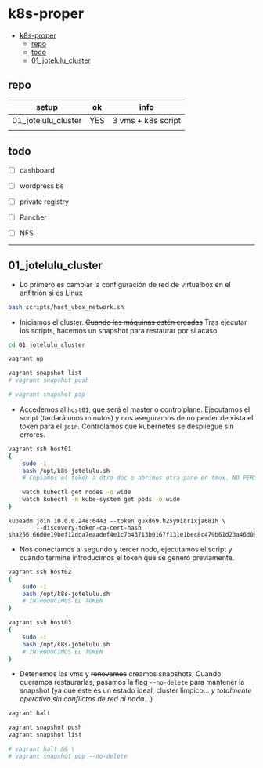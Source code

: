 # k8s-proper

- [k8s-proper](#k8s-proper)
  - [repo](#repo)
  - [todo](#todo)
  - [01\_jotelulu\_cluster](#01_jotelulu_cluster)


## repo

| setup                 | ok    | info
| ---                   | ---   | ---
| 01_jotelulu_cluster   | YES   | 3 vms + k8s script
|                       | 


## todo

<!-- - [ ] **02_rancher_cluster**: troubleshoot: try kubelet's `--node-ip` -->

- [ ] dashboard
- [ ] wordpress bs
- [ ] private registry
- [ ] Rancher
- [ ] NFS


---

## 01_jotelulu_cluster

- Lo primero es cambiar la configuración de red de virtualbox en el anfitrión si es Linux

```bash
bash scripts/host_vbox_network.sh
```

- Iniciamos el cluster. ~~Cuando las máquinas estén creadas~~ Tras ejecutar los scripts, hacemos un snapshot para restaurar por si acaso.

```bash
cd 01_jotelulu_cluster

vagrant up

vagrant snapshot list
# vagrant snapshot push

# vagrant snapshot pop
```

- Accedemos al `host01`,  que será el master o controlplane. Ejecutamos el script (tardará unos minutos) y nos aseguramos de no perder de vista el token para el `join`. Controlamos que kubernetes se despliegue sin errores.

```bash
vagrant ssh host01
{
    sudo -i
    bash /opt/k8s-jotelulu.sh
    # Copiamos el token a otro doc o abrimos otra pane en tmux. NO PERDER EL TOKEN.

    watch kubectl get nodes -o wide
    watch kubectl -n kube-system get pods -o wide
}
```
```log
kubeadm join 10.0.0.248:6443 --token gukd69.h25y9i8r1xja681h \
        --discovery-token-ca-cert-hash sha256:66d0e19bef12dda7eaadef4e1c7b43713b0167f131e1bec8c479b61d23a46d08
```


- Nos conectamos al segundo y tercer nodo, ejecutamos el script y cuando termine introducimos el token que se generó previamente.

```bash
vagrant ssh host02
{
    sudo -i
    bash /opt/k8s-jotelulu.sh
    # INTRODUCIMOS EL TOKEN
}

vagrant ssh host03
{
    sudo -i
    bash /opt/k8s-jotelulu.sh
    # INTRODUCIMOS EL TOKEN
}
```

- Detenemos las vms y ~~renovamos~~ creamos snapshots. Cuando queramos restaurarlas, pasamos la flag `--no-delete` para mantener la snapshot (ya que este es un estado ideal, cluster limpico... *y totalmente operativo sin conflictos de red ni nada...*)

```bash
vagrant halt

vagrant snapshot push
vagrant snapshot list

# vagrant halt && \
# vagrant snapshot pop --no-delete
```

<!-- 
```log
root@host01 ~$ kcgn
NAME     STATUS   ROLES           AGE     VERSION   INTERNAL-IP   EXTERNAL-IP   OS-IMAGE                         KERNEL-VERSION   CONTAINER-RUNTIME
host01   Ready    control-plane   50m     v1.29.7   10.0.0.248    <none>        Debian GNU/Linux 12 (bookworm)   6.1.0-17-amd64   containerd://1.6.20
host02   Ready    <none>          4m31s   v1.29.7   10.0.0.247    <none>        Debian GNU/Linux 12 (bookworm)   6.1.0-17-amd64   containerd://1.6.20
host03   Ready    <none>          4m29s   v1.29.7   10.0.0.4      <none>        Debian GNU/Linux 12 (bookworm)   6.1.0-17-amd64   containerd://1.6.20

root@host01 ~$ kcga -n kube-system
NAME                                 READY   STATUS    RESTARTS   AGE     IP             NODE     NOMINATED NODE   READINESS GATES
pod/coredns-76f75df574-pc7tj         1/1     Running   0          50m     10.0.239.196   host01   <none>           <none>
pod/coredns-76f75df574-zmgkg         1/1     Running   0          50m     10.0.239.193   host01   <none>           <none>
pod/etcd-host01                      1/1     Running   0          50m     10.0.0.248     host01   <none>           <none>
pod/kube-apiserver-host01            1/1     Running   0          50m     10.0.0.248     host01   <none>           <none>
pod/kube-controller-manager-host01   1/1     Running   0          50m     10.0.0.248     host01   <none>           <none>
pod/kube-proxy-4n6k6                 1/1     Running   0          4m34s   10.0.0.4       host03   <none>           <none>
pod/kube-proxy-mj4tp                 1/1     Running   0          50m     10.0.0.248     host01   <none>           <none>
pod/kube-proxy-x6x5m                 1/1     Running   0          4m36s   10.0.0.247     host02   <none>           <none>
pod/kube-scheduler-host01            1/1     Running   0          50m     10.0.0.248     host01   <none>           <none>

NAME               TYPE        CLUSTER-IP   EXTERNAL-IP   PORT(S)                  AGE   SELECTOR
service/kube-dns   ClusterIP   10.0.0.10    <none>        53/UDP,53/TCP,9153/TCP   50m   k8s-app=kube-dns

NAME                        DESIRED   CURRENT   READY   UP-TO-DATE   AVAILABLE   NODE SELECTOR            AGE   CONTAINERS   IMAGES                               SELECTOR
daemonset.apps/kube-proxy   3         3         3       3            3           kubernetes.io/os=linux   50m   kube-proxy   registry.k8s.io/kube-proxy:v1.29.7   k8s-app=kube-proxy

NAME                      READY   UP-TO-DATE   AVAILABLE   AGE   CONTAINERS   IMAGES                                    SELECTOR
deployment.apps/coredns   2/2     2            2           50m   coredns      registry.k8s.io/coredns/coredns:v1.11.1   k8s-app=kube-dns

NAME                                 DESIRED   CURRENT   READY   AGE   CONTAINERS   IMAGES                                    SELECTOR
replicaset.apps/coredns-76f75df574   2         2         2       50m   coredns      registry.k8s.io/coredns/coredns:v1.11.1   k8s-app=kube-dns,pod-template-hash=76f75df574
```
-->



